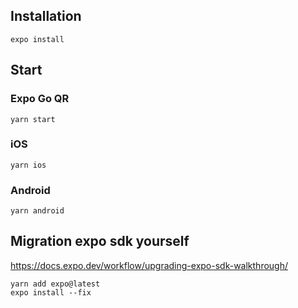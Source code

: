 ## Installation

```shell
expo install
```

## Start

### Expo Go QR

```shell
yarn start
```

### iOS

```shell
yarn ios
```

### Android

```shell
yarn android
```

## Migration expo sdk yourself

https://docs.expo.dev/workflow/upgrading-expo-sdk-walkthrough/

```shell
yarn add expo@latest
expo install --fix
```
